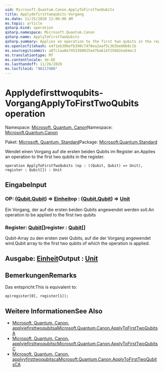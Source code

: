 ```yaml
---
uid: Microsoft.Quantum.Canon.ApplyToFirstTwoQubits
title: Applydefirsttwoqubits-Vorgang
ms.date: 11/25/2020 12:00:00 AM
ms.topic: article
qsharp.kind: operation
qsharp.namespace: Microsoft.Quantum.Canon
qsharp.name: ApplyToFirstTwoQubits
qsharp.summary: Applies an operation to the first two qubits in the register.
ms.openlocfilehash: e4f1eb396efb390c7470ea2aaf5c3b5be60b8c1b
ms.sourcegitcommit: a87c1aa8e7453360025e47ba614f25b02ea84ec3
ms.translationtype: MT
ms.contentlocale: de-DE
ms.lasthandoff: 11/26/2020
ms.locfileid: "96217406"
---
```

# <a name="applytofirsttwoqubits-operation"></a><span data-ttu-id="07236-102">Applydefirsttwoqubits-Vorgang</span><span class="sxs-lookup"><span data-stu-id="07236-102">ApplyToFirstTwoQubits operation</span></span>

<span data-ttu-id="07236-103">Namespace: [Microsoft. Quantum. Canon](xref:Microsoft.Quantum.Canon)</span><span class="sxs-lookup"><span data-stu-id="07236-103">Namespace: [Microsoft.Quantum.Canon](xref:Microsoft.Quantum.Canon)</span></span>

<span data-ttu-id="07236-104">Paket: [Microsoft. Quantum. Standard](https://nuget.org/packages/Microsoft.Quantum.Standard)</span><span class="sxs-lookup"><span data-stu-id="07236-104">Package: [Microsoft.Quantum.Standard](https://nuget.org/packages/Microsoft.Quantum.Standard)</span></span>


<span data-ttu-id="07236-105">Wendet einen Vorgang auf die ersten beiden Qubits im Register an.</span><span class="sxs-lookup"><span data-stu-id="07236-105">Applies an operation to the first two qubits in the register.</span></span>

```qsharp
operation ApplyToFirstTwoQubits (op : ((Qubit, Qubit) => Unit), register : Qubit[]) : Unit
```


## <a name="input"></a><span data-ttu-id="07236-106">Eingabe</span><span class="sxs-lookup"><span data-stu-id="07236-106">Input</span></span>

### <a name="op--qubitqubit--unit"></a><span data-ttu-id="07236-107">OP: ([Qubit](xref:microsoft.quantum.lang-ref.qubit),[Qubit](xref:microsoft.quantum.lang-ref.qubit)) => [Einheit](xref:microsoft.quantum.lang-ref.unit)</span><span class="sxs-lookup"><span data-stu-id="07236-107">op : ([Qubit](xref:microsoft.quantum.lang-ref.qubit),[Qubit](xref:microsoft.quantum.lang-ref.qubit)) => [Unit](xref:microsoft.quantum.lang-ref.unit)</span></span> 

<span data-ttu-id="07236-108">Ein Vorgang, der auf die ersten beiden Qubits angewendet werden soll.</span><span class="sxs-lookup"><span data-stu-id="07236-108">An operation to be applied to the first two qubits</span></span>


### <a name="register--qubit"></a><span data-ttu-id="07236-109">Register: [Qubit](xref:microsoft.quantum.lang-ref.qubit)[]</span><span class="sxs-lookup"><span data-stu-id="07236-109">register : [Qubit](xref:microsoft.quantum.lang-ref.qubit)[]</span></span>

<span data-ttu-id="07236-110">Qubit-Array zu den ersten zwei Qubits, auf die der Vorgang angewendet wird.</span><span class="sxs-lookup"><span data-stu-id="07236-110">Qubit array to the first two qubits of which the operation is applied.</span></span>



## <a name="output--unit"></a><span data-ttu-id="07236-111">Ausgabe: [Einheit](xref:microsoft.quantum.lang-ref.unit)</span><span class="sxs-lookup"><span data-stu-id="07236-111">Output : [Unit](xref:microsoft.quantum.lang-ref.unit)</span></span>



## <a name="remarks"></a><span data-ttu-id="07236-112">Bemerkungen</span><span class="sxs-lookup"><span data-stu-id="07236-112">Remarks</span></span>

<span data-ttu-id="07236-113">Das entspricht:</span><span class="sxs-lookup"><span data-stu-id="07236-113">This is equivalent to:</span></span>

```qsharp
op(register[0], register[1]);
```

## <a name="see-also"></a><span data-ttu-id="07236-114">Weitere Informationen</span><span class="sxs-lookup"><span data-stu-id="07236-114">See Also</span></span>

- [<span data-ttu-id="07236-115">Microsoft. Quantum. Canon. applyjefirsttwoqubitsa</span><span class="sxs-lookup"><span data-stu-id="07236-115">Microsoft.Quantum.Canon.ApplyToFirstTwoQubitsA</span></span>](xref:Microsoft.Quantum.Canon.ApplyToFirstTwoQubitsA)
- [<span data-ttu-id="07236-116">Microsoft. Quantum. Canon. applyjefirsttwoqubitsc</span><span class="sxs-lookup"><span data-stu-id="07236-116">Microsoft.Quantum.Canon.ApplyToFirstTwoQubitsC</span></span>](xref:Microsoft.Quantum.Canon.ApplyToFirstTwoQubitsC)
- [<span data-ttu-id="07236-117">Microsoft. Quantum. Canon. applyyfirsttwoqubitsca</span><span class="sxs-lookup"><span data-stu-id="07236-117">Microsoft.Quantum.Canon.ApplyToFirstTwoQubitsCA</span></span>](xref:Microsoft.Quantum.Canon.ApplyToFirstTwoQubitsCA)